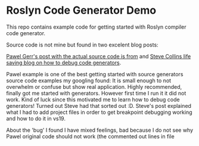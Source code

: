 # Roslyn Code Generator Demo

This repo contains example code for getting started with Roslyn compiler code generator.

Source code is not mine but found in two excelent blog posts: 

[Pawel Gerr's post with the actual source code is from](https://www.thinktecture.com/en/net/roslyn-source-generators-introduction/#creation-of-a-new-source-generator)
and [Steve Collins life saving blog on how to debug code generators](http://stevetalkscode.co.uk/debug-source-generators-with-vs2019-1610).

Pawel example is one of the best getting started with source generators source code examples my googling found: It is small enough to not overwhelm or confuse but show real application. Highly recommended, finally got me started with generators. However first time I run it it did not work. Kind of luck since this motivated me to learn how to debug code generators! Turned out Steve had that sorted out :D. Steve's post explained what I had to add project files in order to get breakpoint debugging working and how to do it in vs19.

About the 'bug' I found I have mixed feelings, bad because I do not see why Pawel original code should not work (the commented out lines in file 
